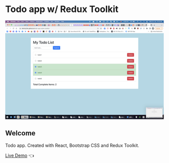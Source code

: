# Todo app w/ Redux Toolkit

![Design preview for Todo app](./design/preview.png)

## Welcome 

Todo app. Created with React, Bootstrap CSS and Redux Toolkit.

[Live Demo](https://dmitriy24s.github.io/todo-app-redux-toolkit/) 👈
